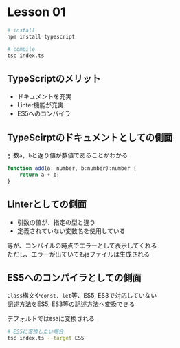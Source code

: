 # Lesson 01

```bash
# install
npm install typescript

# compile
tsc index.ts
```

## TypeScriptのメリット

* ドキュメントを充実
* Linter機能が充実
* ES5へのコンパイラ

## TypeScirptのドキュメントとしての側面

引数`a, b`と返り値が数値であることがわかる
```js
function add(a: number, b:number):number {
    return a + b;
}
```

## Linterとしての側面

* 引数の値が、指定の型と違う
* 定義されていない変数名を使用している

等が、コンパイルの時点でエラーとして表示してくれる  
ただし、エラーが出ていてもjsファイルは生成される

## ES5へのコンパイラとしての側面

`Class`構文や`const, let`等、ES5, ES3で対応していない  
記述方法をES5, ES3等の記述方法へ変換できる

デフォルトでは`ES3`に変換される  

```bash
# ES5に変換したい場合
tsc index.ts --target ES5
```